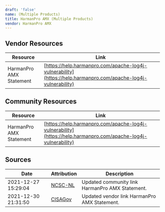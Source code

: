 ```yaml
---
draft: 'false'
name: (Multiple Products)
title: HarmanPro AMX (Multiple Products)
vendor: HarmanPro AMX
---
```


## Vendor Resources
| Resource | Link |
| --- | --- |
| HarmanPro AMX Statement | [https://help.harmanpro.com/apache-log4j-vulnerability](https://help.harmanpro.com/apache-log4j-vulnerability) |

## Community Resources
| Resource | Link |
| --- | --- |
| HarmanPro AMX Statement | [https://help.harmanpro.com/apache-log4j-vulnerability](https://help.harmanpro.com/apache-log4j-vulnerability) |


## Sources
| Date | Attribution | Description |
| --- | --- | --- |
| 2021-12-27 15:29:04 | [NCSC-NL](https://github.com/NCSC-NL/log4shell/blob/main/software/README.md) | Updated community link HarmanPro AMX Statement.  |
| 2021-12-30 21:31:50 | [CISAGov](https://raw.githubusercontent.com/cisagov/log4j-affected-db/develop/README.md) | Updated vendor link HarmanPro AMX Statement.  |
